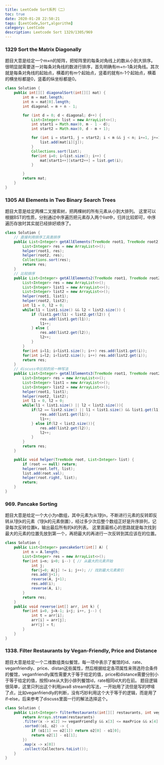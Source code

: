 ```yaml
---
title: LeetCode Sort系列（二）
toc: true
date: 2020-01-28 22:50:21
tags: [LeetCode,Sort,algorithm]
category: LeetCode
description: Leetcode Sort 1329/1305/969
---
```


### 1329 Sort the Matrix Diagonally
题目大意是给定一个m×n的矩阵，把矩阵里的每条对角线上的数从小到大排序。
很明显就需要逐一对每条对角线的数进行排序，首先明确有m+n-1条对角线。其次就是每条对角线的起始点，横着的有m个起始点，竖着的就有n-1个起始点，横着的横坐标都是0，竖着的纵坐标都是0。
 
```Java Solution https://leetcode.com/problems/sort-the-matrix-diagonally/ Sort the Matrix Diagonally
class Solution {
    public int[][] diagonalSort(int[][] mat) {
        int m = mat.length;
        int n = mat[0].length;
        int diagonal = m + n - 1;

        for (int d = 0; d < diagonal; d++) {
            List<Integer> list = new ArrayList<>();
            int start1 = Math.max(0, m - 1 - d);
            int start2 = Math.max(0, d - m + 1);

            for (int i = start1, j = start2; i < m && j < n; i+=1, j+=1) {
                list.add(mat[i][j]);
            }
            Collections.sort(list);
            for(int i=0; i<list.size(); i++) {
                mat[start1++][start2++] = list.get(i);
            }

        }
        return mat;
    }
}
```

### 1305 All Elements in Two Binary Search Trees
题目大意是给定两棵二叉搜索树，把两棵树的所有元素从小到大排列。
这里可以根据BST的性质，分别通过中序遍历把元素存入两个list中，归并比较即可，中序遍历存放时其实就已经排好顺序了。
```Java Solution https://leetcode.com/problems/all-elements-in-two-binary-search-trees All Elements in Two Binary Search Trees
class Solution {
    // 直接利用排序工具类排序
    public List<Integer> getAllElements(TreeNode root1, TreeNode root2) { 
        List<Integer> res = new ArrayList<>();
        helper(root1, res);
        helper(root2, res);
        Collections.sort(res);
        return res;   
    }
    // 比较排序
    public List<Integer> getAllElements2(TreeNode root1, TreeNode root2) {
        List<Integer> res = new ArrayList<>();
        List<Integer> list1 = new ArrayList<>();
        List<Integer> list2 = new ArrayList<>();
        helper(root1, list1);
        helper(root2, list2);
        int l1 = 0, l2 = 0;
        while(l1 < list1.size() && l2 < list2.size()) {
            if (list1.get(l1) < list2.get(l2)) {
                res.add(list1.get(l1));
                l1++;
            } else {
                res.add(list2.get(l2));
                l2++;
            }
        }
        for(int i=l1; i<list1.size(); i++) res.add(list1.get(i));
        for(int i=l2; i<list2.size(); i++) res.add(list2.get(i));
        return res;   
    }
    // discuss中比较的另一种写法
    public List<Integer> getAllElements3(TreeNode root1, TreeNode root2) {
        List<Integer> res = new ArrayList<>();
        List<Integer> list1 = new ArrayList<>();
        List<Integer> list2 = new ArrayList<>();
        helper(root1, list1);
        helper(root2, list2);
        int l1 = 0, l2 = 0;
        while(l1 < list1.size() || l2 < list2.size()){
            if(l2 == list2.size() || l1 < list1.size() && list1.get(l1) <= list2.get(l2)){
                res.add(list1.get(l1));
                l1++;
            } else if(l2 < list2.size()){
                res.add(list2.get(l2));
                l2++;
            }
        }
        return res;   
    }

    public void helper(TreeNode root, List<Integer> list) {
        if (root == null) return;
        helper(root.left, list);
        list.add(root.val);
        helper(root.right, list);
        return;
    }
}
```
### 969. Pancake Sorting
题目大意是给定一个大小为n数组，其中元素为从1到n，不断进行元素的反转即反转从1到k的元素（1到k的元素倒置），经过多少次后整个数组正好是升序排列，记录每次反转位置k，输出最后所有的k的列表。
这里面最核心的思路就是每次找到最大的元素的位置先放到第一个，再把最大的再进行一次反转到其应该在的位置。

```Java Solution https://leetcode.com/problems/pancake-sorting/ Pancake Sorting
class Solution {
    public List<Integer> pancakeSort(int[] A) {
        int n = A.length;
        List<Integer> res = new ArrayList<>();
        for(int i=n; i>0; i--) { // 从最大的元素开始
            int j;
            for(j=0; A[j] != i; j++); // 找到最大元素索引
            res.add(j+1);
            reverse(A, j+1);
            res.add(i);
            reverse(A, i);
        }
        return res;
    }
    public void reverse(int[] arr, int k) {
        for(int i=0, j=k-1; i<j; i++, j--) {
            int t = arr[i];
            arr[i] = arr[j];
            arr[j] = t;
        }
    }
}
```
### 1338. Filter Restaurants by Vegan-Friendly, Price and Distance
题目大意是给定一个二维数组类似餐馆，每一项中表示了餐馆的id、rate、veganfriendly、price、distan这些属性，然后根据给定各项属性来筛选符合条件的餐馆，veganfriendly属性需要大于等于给定的值，price和distance需要分别小于等于给定的值，按照rate从大到小排列餐馆id，rate相同id大的在前。
题目逻辑很简单，这里只列出这个利用java8 stream的写法，一开始用了流但是写的啰嗦了点，比如veganfriendly的判断，没有巧妙利用这个大于等于的逻辑，而是用了if-else，后来参考了discuss里面一行的解法选择这个。

```Java Solution https://leetcode.com/problems/filter-restaurants-by-vegan-friendly-price-and-distance/ Filter Restaurants by Vegan-Friendly, Price and Distance
class Solution {
    public List<Integer> filterRestaurants(int[][] restaurants, int veganFriendly, int maxPrice, int maxDistance) {
        return Arrays.stream(restaurants)
        .filter(x -> x[2] >= veganFriendly && x[3] <= maxPrice && x[4] <= maxDistance)
        .sorted((o1, o2) -> {
            if (o1[1] == o2[1]) return o2[0] - o1[0];
            return o2[1] - o1[1];
        })
        .map(x -> x[0])
        .collect(Collectors.toList());
    }
}
```
